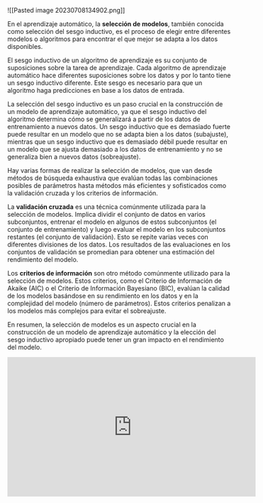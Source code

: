 ![[Pasted image 20230708134902.png]]


En el aprendizaje automático, la **selección de modelos**, también conocida como selección del sesgo inductivo, es el proceso de elegir entre diferentes modelos o algoritmos para encontrar el que mejor se adapta a los datos disponibles.

El sesgo inductivo de un algoritmo de aprendizaje es su conjunto de suposiciones sobre la tarea de aprendizaje. Cada algoritmo de aprendizaje automático hace diferentes suposiciones sobre los datos y por lo tanto tiene un sesgo inductivo diferente. Este sesgo es necesario para que un algoritmo haga predicciones en base a los datos de entrada.

La selección del sesgo inductivo es un paso crucial en la construcción de un modelo de aprendizaje automático, ya que el sesgo inductivo del algoritmo determina cómo se generalizará a partir de los datos de entrenamiento a nuevos datos. Un sesgo inductivo que es demasiado fuerte puede resultar en un modelo que no se adapta bien a los datos (subajuste), mientras que un sesgo inductivo que es demasiado débil puede resultar en un modelo que se ajusta demasiado a los datos de entrenamiento y no se generaliza bien a nuevos datos (sobreajuste).

Hay varias formas de realizar la selección de modelos, que van desde métodos de búsqueda exhaustiva que evalúan todas las combinaciones posibles de parámetros hasta métodos más eficientes y sofisticados como la validación cruzada y los criterios de información.

La **validación cruzada** es una técnica comúnmente utilizada para la selección de modelos. Implica dividir el conjunto de datos en varios subconjuntos, entrenar el modelo en algunos de estos subconjuntos (el conjunto de entrenamiento) y luego evaluar el modelo en los subconjuntos restantes (el conjunto de validación). Esto se repite varias veces con diferentes divisiones de los datos. Los resultados de las evaluaciones en los conjuntos de validación se promedian para obtener una estimación del rendimiento del modelo.

Los **criterios de información** son otro método comúnmente utilizado para la selección de modelos. Estos criterios, como el Criterio de Información de Akaike (AIC) o el Criterio de Información Bayesiano (BIC), evalúan la calidad de los modelos basándose en su rendimiento en los datos y en la complejidad del modelo (número de parámetros). Estos criterios penalizan a los modelos más complejos para evitar el sobreajuste.

En resumen, la selección de modelos es un aspecto crucial en la construcción de un modelo de aprendizaje automático y la elección del sesgo inductivo apropiado puede tener un gran impacto en el rendimiento del modelo.



























<iframe width="560" height="315" src="https://www.youtube.com/embed/KKErl_UtF2M" title="YouTube video player" frameborder="0" allow="accelerometer; autoplay; clipboard-write; encrypted-media; gyroscope; picture-in-picture; web-share" allowfullscreen></iframe>